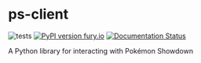 # ps-client

![tests](https://github.com/AnnikaCodes/ps-client/workflows/tests/badge.svg)
[![PyPI version fury.io](https://badge.fury.io/py/ps-client.svg)](https://pypi.python.org/pypi/ps-client/)
[![Documentation Status](https://readthedocs.org/projects/ps-client/badge/?version=latest)](https://ps-client.readthedocs.io/en/latest/?badge=latest)

A Python library for interacting with Pokémon Showdown
